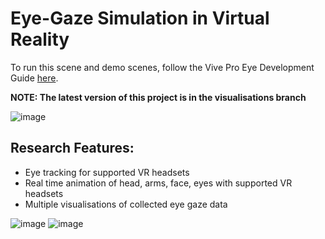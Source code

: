 # Eye-Gaze Simulation in Virtual Reality

To run this scene and demo scenes, follow the Vive Pro Eye Development Guide [here](https://vr.tobii.com/sdk/develop/unity/getting-started/vive-pro-eye/).

**NOTE: The latest version of this project is in the visualisations branch**

![image](https://user-images.githubusercontent.com/25926533/166840905-ce647351-0478-497d-b34a-a86028cbe8e1.png)

## Research Features:
 - Eye tracking for supported VR headsets
 - Real time animation of head, arms, face, eyes with supported VR headsets
 - Multiple visualisations of collected eye gaze data

![image](https://user-images.githubusercontent.com/25926533/166841117-062c7082-7992-4a9e-b239-b8bdedb05d89.png)
![image](https://user-images.githubusercontent.com/25926533/166841135-d7cdcc5a-c22b-4a0d-8aab-4c79297f591c.png)

